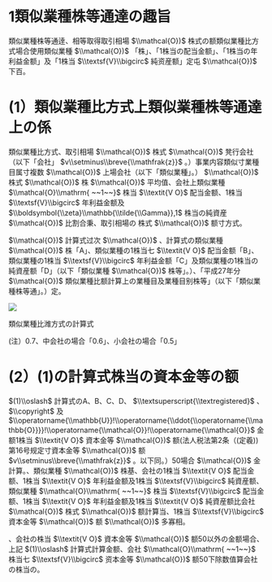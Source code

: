 # 1類似業種株等通達の趣旨

類似業種株等通逹、相等取得取引相場 $\\mathcal{O})$ 株式の额類似業種比方式場合使用類似業種 $\\mathcal{O})$ 「株」、「1株当の配当金额」、「1株当の年利益金额」及「1株当 $\\textsf{V}\\bigcirc$ 純资産额」定屯 $\\mathcal{O})$ 下百。

# (1）類似業種比方式上類似業種株等通達上の係

類似業種比方式、取引相場 $\\mathcal{O})$ 株式 $\\mathcal{O})$ 凳行会社（以下「会社」 $v\\setminus\\breve{\\mathfrak{z}}$ 。）事業内容類似寸業種目属寸複数 $\\mathcal{O})$ 上場会社（以下「類似業種」。） $\\mathcal{O})$ 株式 $\\mathcal{O})$ 株 $\\mathcal{O})$ 平均值、会社上類似業種 $\\mathcal{O}\\mathrm{ ~~1~~}$ 株当 $\\textit{V O}$ 配当金额、1株当$\\textsf{V}\\bigcirc$ 年利益金额及 $\\boldsymbol{\\zeta}\\mathbb{\\tilde{\\Gamma}},1$ 株当の純資産 $\\mathcal{O})$ 比割合秉、取引相場の 株式 $\\mathcal{O})$ 额寸方式。

$\\mathcal{O})$ 計算式过次 $\\mathcal{O})$ 、計算式の類似業種 $\\mathcal{O})$ 株「A」、類似業種の1株当七 $\\textit{V O}$ 配当金额「B」、類似業種の1株当 $\\textsf{V}\\bigcirc$ 年利益金额「C」及類似業種の1株当の純資産额「D」（以下「類似業種 $\\mathcal{O})$ 株等」。）、「平成27年分 $\\mathcal{O})$ 類似業種比额計算上の業種目及業種目别株等」（以下「類似業種株等通」。）定。

![](https://www.nta.go.jp/tmp/9b0cad63-33eb-455a-b8e9-ff95502cf518/images/90858934712e1c6542d2f7cea49f5c93e4f6a7fc2e1c5d19d0c044093e6c8e1f.jpg)

類似業種比潍方式の計算式

(注）0.7、中会社の場合「0.6」、小会社の場合「0.5」

# (2）(1)の計算式株当の資本金等の额

$(1)\\oslash$ 計算式のA、B、C、D、 $\\textsuperscript{\\textregistered}$ 、 $\\copyright$ 及 $\\operatorname{\\mathbb{U}}!\\operatorname{\\ddot{\\operatorname{\\mathbb{O}}}}!\\operatorname{\\mathcal{O}}!\\operatorname{\\mathcal{O}}$ 金额1株当 $\\textit{V O}$ 資本金等 $\\mathcal{O})$ 额(法人税法第2条（(定羲))第16号规定寸資本金等 $\\mathcal{O})$ 额 $v\\setminus\\breve{\\mathfrak{z}}$ 。以下同。）50場合 $\\mathcal{O})$ 金計算。、類似業種 $\\mathcal{O})$ 株基、会社の1株当 $\\textit{V O}$ 配当金额、1株当 $\\textit{V O}$ 年利益金额及1株当 $\\textsf{V}\\bigcirc$ 純資産额、類似業種 $\\mathcal{O}\\mathrm{ ~~1~~}$ 株当 $\\textsf{V}\\bigcirc$ 配当金额、1株当 $\\textit{V O}$ 年利益金额及1株当 $\\textit{V O}$ 純資産额比会社 $\\mathcal{O})$ 株式 $\\mathcal{O})$ 额計算当、1株当 $\\textsf{V}\\bigcirc$ 資本金等 $\\mathcal{O})$ 额 $\\mathcal{O})$ 多寡相。

、会社の株当 $\\textit{V O}$ 資本金等 $\\mathcal{O})$ 额50以外の金额場合、上記 $(1)\\oslash$ 計算式計算金额、会社 $\\mathcal{O}\\mathrm{ ~~1~~}$ 株当七 $\\textsf{V}\\bigcirc$ 资本金等 $\\mathcal{O})$ 额50下除数值算会社の株当の。